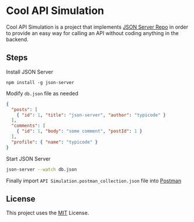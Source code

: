 # Cool API Simulation
Cool API Simulation is a project that implements [JSON Server Repo](https://github.com/typicode/json-server) in order to provide an easy way for calling an API without coding anything in the backend.

## Steps

Install JSON Server 

```
npm install -g json-server
```

Modify `db.json` file as needed

```json
{
  "posts": [
    { "id": 1, "title": "json-server", "author": "typicode" }
  ],
  "comments": [
    { "id": 1, "body": "some comment", "postId": 1 }
  ],
  "profile": { "name": "typicode" }
}
```


Start JSON Server

```bash
json-server --watch db.json
```


Finally import `API Simulation.postman_collection.json` file into [Postman](postman.com/downloads/)

## License
This project uses the [MIT](https://choosealicense.com/licenses/mit/) License.